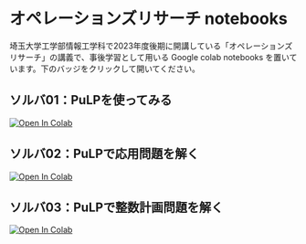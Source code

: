 # オペレーションズリサーチ notebooks
埼玉大学工学部情報工学科で2023年度後期に開講している「オペレーションズリサーチ」の講義で、事後学習として用いる Google colab notebooks を置いています。下のバッジをクリックして開いてください。

## ソルバ01：PuLPを使ってみる
[![Open In Colab](https://colab.research.google.com/assets/colab-badge.svg)](https://colab.research.google.com/github/matsunagalab/lecture_OR/blob/main/solver01.ipynb)

## ソルバ02：PuLPで応用問題を解く
[![Open In Colab](https://colab.research.google.com/assets/colab-badge.svg)](https://colab.research.google.com/github/matsunagalab/lecture_OR/blob/main/solver02.ipynb)

## ソルバ03：PuLPで整数計画問題を解く
[![Open In Colab](https://colab.research.google.com/assets/colab-badge.svg)](https://colab.research.google.com/github/matsunagalab/lecture_OR/blob/main/solver03.ipynb)
